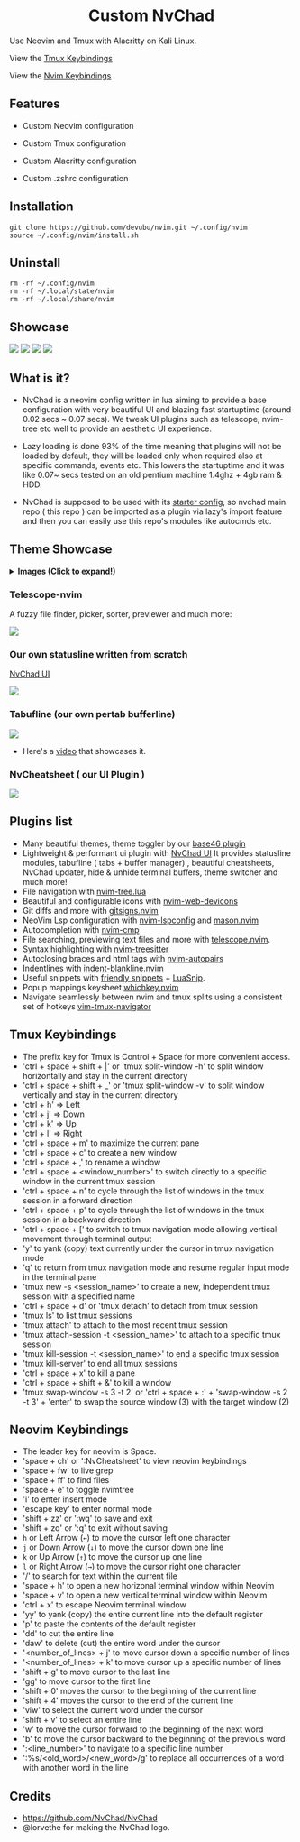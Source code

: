 <h1 align="center">Custom NvChad</h1>

Use Neovim and Tmux with Alacritty on Kali Linux.

View the [Tmux Keybindings](#tmux-keybindings)

View the [Nvim Keybindings](#neovim-keybindings)

## Features

- Custom Neovim configuration

- Custom Tmux configuration

- Custom Alacritty configuration

- Custom .zshrc configuration

## Installation

    git clone https://github.com/devubu/nvim.git ~/.config/nvim
    source ~/.config/nvim/install.sh

## Uninstall

    rm -rf ~/.config/nvim
    rm -rf ~/.local/state/nvim
    rm -rf ~/.local/share/nvim

## Showcase

<img src="https://nvchad.com/features/nvdash.webp">
<img src="https://nvchad.com/banner.webp">

<img src="https://nvchad.com/screenshots/onedark.webp">
<img src="https://nvchad.com/screenshots/rxyhn1.webp">

## What is it?

- NvChad is a neovim config written in lua aiming to provide a base configuration with very beautiful UI and blazing fast startuptime (around 0.02 secs ~ 0.07 secs). We tweak UI plugins such as telescope, nvim-tree etc well to provide an aesthetic UI experience. 

- Lazy loading is done 93% of the time meaning that plugins will not be loaded by default, they will be loaded only when required also at specific commands, events etc. This lowers the startuptime and it was like 0.07~ secs tested on an old pentium machine 1.4ghz + 4gb ram & HDD.

- NvChad is supposed to be used with its [starter config](https://github.com/nvchad/starter), so nvchad main repo ( this repo ) can be imported as a plugin via lazy's import feature and then you can easily use this repo's modules like autocmds etc.

## Theme Showcase

<details><summary> <b>Images (Click to expand!)</b></summary>

![4 themes](https://nvchad.com/screenshots/four_Themes.webp)
![radium 1](https://nvchad.com/screenshots/radium1.webp)
![radium 2](https://nvchad.com/screenshots/radium2.webp)
![radium 3](https://nvchad.com/screenshots/radium3.webp)


(Note: these are just 4-5 themes, NvChad has around 56 themes)
</details>
 <h3> Telescope-nvim </h3>
A fuzzy file finder, picker, sorter, previewer and much more:

<kbd><img src="https://nvchad.com/features/telescope.webp"></kbd>

<h3> Our own statusline written from scratch  </h3>

[NvChad UI](https://github.com/NvChad/ui)

<kbd><img src="https://nvchad.com/features/statuslines.webp"></kbd>

<h3> Tabufline (our own pertab bufferline) </h3>

<kbd><img src="https://nvchad.com/features/tabufline.webp"></kbd>
- Here's a [video](https://www.youtube.com/watch?v=V_9iJ96U_k8&ab_channel=siduck) that showcases it.

<h3> NvCheatsheet ( our UI Plugin ) </h3>
<kbd> <img src="https://nvchad.com/features/nvcheatsheet.webp"/></kbd>

</details>

## Plugins list

- Many beautiful themes, theme toggler by our [base46 plugin](https://github.com/NvChad/base46)
- Lightweight & performant ui plugin with [NvChad UI](https://github.com/NvChad/ui) It provides statusline modules, tabufline ( tabs + buffer manager) , beautiful cheatsheets, NvChad updater, hide & unhide terminal buffers, theme switcher and much more!
- File navigation with [nvim-tree.lua](https://github.com/kyazdani42/nvim-tree.lua)
- Beautiful and configurable icons with [nvim-web-devicons](https://github.com/kyazdani42/nvim-web-devicons)
- Git diffs and more with [gitsigns.nvim](https://github.com/lewis6991/gitsigns.nvim) 
- NeoVim Lsp configuration with [nvim-lspconfig](https://github.com/neovim/nvim-lspconfig) and [mason.nvim](https://github.com/williamboman/mason.nvim)
- Autocompletion with [nvim-cmp](https://github.com/hrsh7th/nvim-cmp)
- File searching, previewing text files and more with [telescope.nvim](https://github.com/nvim-telescope/telescope.nvim).
- Syntax highlighting with [nvim-treesitter](https://github.com/nvim-treesitter/nvim-treesitter)
- Autoclosing braces and html tags with [nvim-autopairs](https://github.com/windwp/nvim-autopairs)
- Indentlines with [indent-blankline.nvim](https://github.com/lukas-reineke/indent-blankline.nvim)
- Useful snippets with [friendly snippets](https://github.com/rafamadriz/friendly-snippets) + [LuaSnip](https://github.com/L3MON4D3/LuaSnip).
- Popup mappings keysheet [whichkey.nvim](https://github.com/folke/which-key.nvim)
- Navigate seamlessly between nvim and tmux splits using a consistent set of hotkeys [vim-tmux-navigator](https://github.com/christoomey/vim-tmux-navigator)

## Tmux Keybindings

- The prefix key for Tmux is Control + Space for more convenient access.
- 'ctrl + space + shift + |' or 'tmux split-window -h' to split window horizontally and stay in the current directory
- 'ctrl + space + shift + _' or 'tmux split-window -v' to split window vertically and stay in the current directory
- 'ctrl + h' => Left
- 'ctrl + j' => Down
- 'ctrl + k' => Up
- 'ctrl + l' => Right
- 'ctrl + space + m' to maximize the current pane
- 'ctrl + space + c' to create a new window
- 'ctrl + space + ,' to rename a window
- 'ctrl + space + <window_number>' to switch directly to a specific window in the current tmux session
- 'ctrl + space + n' to cycle through the list of windows in the tmux session in a forward direction
- 'ctrl + space + p' to cycle through the list of windows in the tmux session in a backward direction
- 'ctrl + space + [' to switch to tmux navigation mode allowing vertical movement through terminal output
- 'y' to yank (copy) text currently under the cursor in tmux navigation mode
- 'q' to return from tmux navigation mode and resume regular input mode in the terminal pane
- 'tmux new -s <session_name>' to create a new, independent tmux session with a specified name
- 'ctrl + space + d' or 'tmux detach' to detach from tmux session
- 'tmux ls' to list tmux sessions
- 'tmux attach' to attach to the most recent tmux session
- 'tmux attach-session -t <session_name>' to attach to a specific tmux session
- 'tmux kill-session -t <session_name>' to end a specific tmux session
- 'tmux kill-server' to end all tmux sessions
- 'ctrl + space + x' to kill a pane
- 'ctrl + space + shift + &' to kill a window
- 'tmux swap-window -s 3 -t 2' or 'ctrl + space + :' + 'swap-window -s 2 -t 3' + 'enter' to swap the source window (3) with the target window (2)

## Neovim Keybindings

- The leader key for neovim is Space.
- 'space + ch' or ':NvCheatsheet' to view neovim keybindings
- 'space + fw' to live grep
- 'space + ff' to find files
- 'space + e' to toggle nvimtree
- 'i' to enter insert mode
- 'escape key' to enter normal mode
- 'shift + zz' or ':wq' to save and exit
- 'shift + zq' or ':q' to exit without saving
- `h` or Left Arrow (`←`) to move the cursor left one character
- `j` or Down Arrow (`↓`) to move the cursor down one line
- `k` or Up Arrow (`↑`) to move the cursor up one line
- `l` or Right Arrow (`→`) to move the cursor right one character
- '/' to search for text within the current file
- 'space + h' to open a new horizonal terminal window within Neovim
- 'space + v' to open a new vertical terminal window within Neovim
- 'ctrl + x' to escape Neovim terminal window
- 'yy' to yank (copy) the entire current line into the default register
- 'p' to paste the contents of the default register
- 'dd' to cut the entire line
- 'daw' to delete (cut) the entire word under the cursor
- '<number_of_lines> + j' to move cursor down a specific number of lines
- '<number_of_lines> + k' to move cursor up a specific number of lines
- 'shift + g' to move cursor to the last line
- 'gg' to move cursor to the first line
- 'shift + 0' moves the cursor to the beginning of the current line
- 'shift + 4' moves the cursor to the end of the current line
- 'viw' to select the current word under the cursor
- 'shift + v' to select an entire line
- 'w' to move the cursor forward to the beginning of the next word
- 'b' to move the cursor backward to the beginning of the previous word
- ':<line_number>' to navigate to a specific line number
- ':%s/<old_word>/<new_word>/g' to replace all occurrences of a word with another word in the line

## Credits

- https://github.com/NvChad/NvChad
- @lorvethe for making the NvChad logo.
